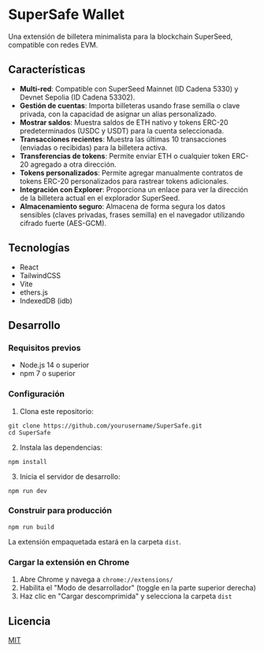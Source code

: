 # SuperSafe Wallet

Una extensión de billetera minimalista para la blockchain SuperSeed, compatible con redes EVM.

## Características

- **Multi-red**: Compatible con SuperSeed Mainnet (ID Cadena 5330) y Devnet Sepolia (ID Cadena 53302).
- **Gestión de cuentas**: Importa billeteras usando frase semilla o clave privada, con la capacidad de asignar un alias personalizado.
- **Mostrar saldos**: Muestra saldos de ETH nativo y tokens ERC-20 predeterminados (USDC y USDT) para la cuenta seleccionada.
- **Transacciones recientes**: Muestra las últimas 10 transacciones (enviadas o recibidas) para la billetera activa.
- **Transferencias de tokens**: Permite enviar ETH o cualquier token ERC-20 agregado a otra dirección.
- **Tokens personalizados**: Permite agregar manualmente contratos de tokens ERC-20 personalizados para rastrear tokens adicionales.
- **Integración con Explorer**: Proporciona un enlace para ver la dirección de la billetera actual en el explorador SuperSeed.
- **Almacenamiento seguro**: Almacena de forma segura los datos sensibles (claves privadas, frases semilla) en el navegador utilizando cifrado fuerte (AES-GCM).

## Tecnologías

- React
- TailwindCSS
- Vite
- ethers.js
- IndexedDB (idb)

## Desarrollo

### Requisitos previos

- Node.js 14 o superior
- npm 7 o superior

### Configuración

1. Clona este repositorio:
```
git clone https://github.com/yourusername/SuperSafe.git
cd SuperSafe
```

2. Instala las dependencias:
```
npm install
```

3. Inicia el servidor de desarrollo:
```
npm run dev
```

### Construir para producción

```
npm run build
```

La extensión empaquetada estará en la carpeta `dist`.

### Cargar la extensión en Chrome

1. Abre Chrome y navega a `chrome://extensions/`
2. Habilita el "Modo de desarrollador" (toggle en la parte superior derecha)
3. Haz clic en "Cargar descomprimida" y selecciona la carpeta `dist`

## Licencia

[MIT](LICENSE)
